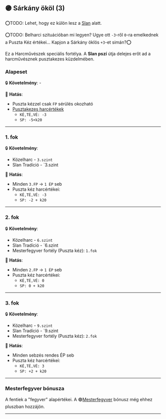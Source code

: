 ## 🟣 Sárkány ököl (3)

⭕TODO: Lehet, hogy ez külön lesz a [Slan](https://github.com/kaktusztea/szilankrpg/wiki/STUDY.slan) alatt.

⭕TODO: Belharci szituációban mi legyen? Ugye ott `-3`-ről `0`-ra emelkednek a Puszta Kéz értékei... Kapjon a Sárkány öklös `+3`-et simán?⭕

Ez a Harcművészek speciális fortélya. A **Slan pszí** útja delejes erőt ad a harcművésznek pusztakezes küzdelmében.
### Alapeset

🔒 **Követelmény**:  -

🌟 **Hatás**:
- Puszta kézzel csak `FP` sérülés okozható
- [Pusztakezes harcértékek](../065_01_harci_helyzetek.md#pusztakezes-harc)
  - `KÉ,TÉ,VÉ: -3`
  - `SP: -5+k20`

---
### 1. fok

🔒 **Követelmény**:
- Közelharc - `3.szint`
- Slan Tradíció - `3.szint

🌟 **Hatás**:
- Minden `3.FP` → `1 ÉP` seb
- Puszta kéz harcértékei:
  - `KÉ,TÉ,VÉ: -3`
  - `SP: -2 + k20`

---
### 2. fok

🔒 **Követelmény**:
- Közelharc - `6.szint`
- Slan Tradíció - `6.szint
- Mesterfegyver fortély (Puszta kéz): `1.fok`

🌟 **Hatás**:
- Minden `2.FP` → `1 ÉP` seb
- Puszta kéz harcértékei:
  - `KÉ,TÉ,VÉ: 0`
  - `SP: 0 + k20`

---
### 3. fok

🔒 **Követelmény**:
- Közelharc - `9.szint`
- Slan Tradíció - `9.szint
- Mesterfegyver fortély (Puszta kéz): `2.fok`

🌟 **Hatás**:
- Minden sebzés rendes ÉP seb
- Puszta kéz harcértékei:
  - `KÉ,TÉ,VÉ: 3`
  - `SP: +2 + k20`

---
### Mesterfegyver bónusza

 A fentiek a "fegyver" alapértékei. A 🟣[Mesterfegyver](../fortelyok.harci/mesterfegyver.md) bónusz még ehhez pluszban hozzájön.

---

